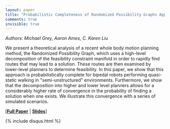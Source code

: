 ```yaml
---
layout: paper
title: "Probabilistic Completeness of Randomized Possibility Graphs Applied to Bipedal Walking in Semi-unstructured Environments"
comments: true
invisible: true
---
```


<p class="text-left"><i>Authors: Michael Grey, Aaron Ames, C. Karen Liu</i></p>

We present a theoretical analysis of a recent whole body motion planning method, the Randomized Possibility Graph, which uses a high-level decomposition of the feasibility constraint manifold in order to rapidly find routes that may lead to a solution. These routes are then examined by lower-level planners to determine feasibility. In this paper, we show that this approach is probabilistically complete for bipedal robots performing quasi-static walking in "semi-unstructured" environments. Furthermore, we show that the decomposition into higher and lower level planners allows for a considerably higher rate of convergence in the probability of finding a solution when one exists. We illustrate this convergence with a series of simulated scenarios.

[<b><a href="/static/papers/56.pdf">Full Paper</a></b> | <b><a href="/static/slides/56.mp4">Slides</a></b>]

{% include disqus.html %}